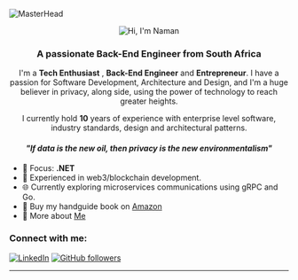 ![MasterHead](https://media.licdn.com/dms/image/D4E12AQGWZAOnLDRaQw/article-cover_image-shrink_600_2000/0/1656679844338?e=2147483647&v=beta&t=LXuiCyZghSphTvRRmE7VHke8tY9dUz1o6NTErlbbItQ)</br>
<div align="center"><img src="https://readme-typing-svg.herokuapp.com?font=Ubuntu&weight=700&size=40&pause=1000&color=E6F7E0&background=4230FF00&center=true&width=500&height=75&lines=Hi,+I'm+Naman%F0%9F%91%8B;Nice+to+meet+you&#x1F64B" alt="Hi, I'm Naman"></div>
<h3 align="center">A passionate Back-End Engineer from South Africa</h3>
<p align="center">
    I'm a <b>Tech Enthusiast</b> , <b>Back-End Engineer</b> and <b>Entrepreneur</b>. I have a passion for Software Development, Architecture and Design, and I'm a huge believer in privacy, along side, using the power of technology to reach greater heights. 
</p>
<p align="center">
    I currently hold <b>10</b> years of experience with enterprise level software, industry standards, design and architectural patterns.
</p>
<h4 align="center"><i>"If data is the new oil, then privacy is the new environmentalism" </i></h4>


- 💬 Focus: **.NET**
- 🔗 Experienced in web3/blockchain development.
- 🌐 Currently exploring microservices communications using gRPC and Go.
- 📝 Buy my handguide book on <a href="https://www.amazon.com/dp/B0C5XBZXKH/ref=sr_1_2?qid=1684750399&refinements=p_27%3ANaman+Singh&s=books&sr=1-2">Amazon</a>
- 🏢  More about <a href="https://www.namansingh.co.za">Me</a>

<h3 align="left">Connect with me:</h3>

[![LinkedIn](https://img.shields.io/static/v1.svg?label=LinkedIn&message=naman-singh&logo=linkedin&style=flat&color=blue)](https://www.linkedin.com/in/namansinghza/) [![GitHub followers](https://img.shields.io/github/followers/SubLoadedZA.svg?label=Follow%20@SubLoadedZA&style=social)](https://github.com/SubLoadedZA/)
<hr>

